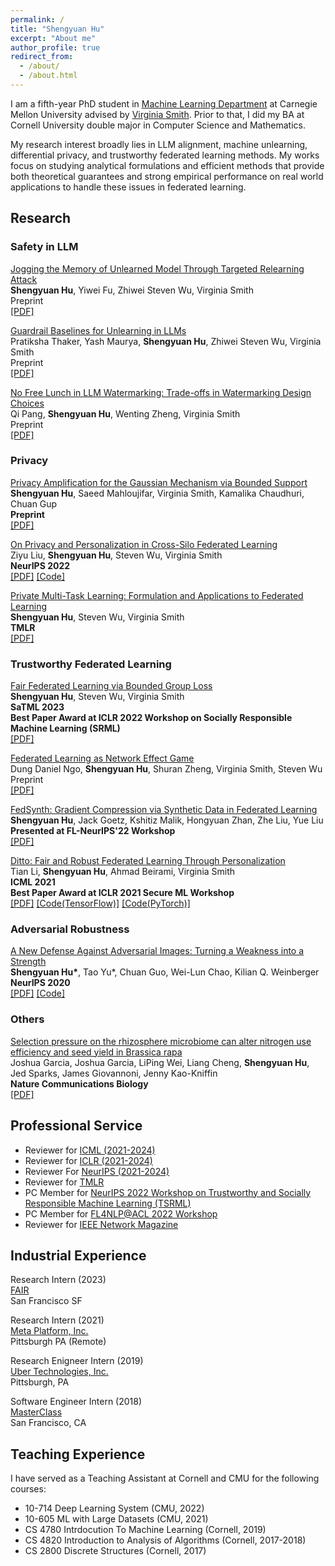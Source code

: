 ```yaml
---
permalink: /
title: "Shengyuan Hu"
excerpt: "About me"
author_profile: true
redirect_from: 
  - /about/
  - /about.html
---
```


I am a fifth-year PhD student in [Machine Learning Department](https://www.ml.cmu.edu/) at Carnegie Mellon University advised by [Virginia Smith](https://www.cs.cmu.edu/~smithv/). Prior to that, I did my BA at Cornell University double major in Computer Science and Mathematics. 

My research interest broadly lies in LLM alignment, machine unlearning, differential privacy, and trustworthy federated learning methods. My works focus on studying analytical formulations and efficient methods that provide both theoretical guarantees and strong empirical performance on real world applications to handle these issues in federated learning.



## Research

### Safety in LLM

[Jogging the Memory of Unlearned Model Through Targeted Relearning Attack](https://arxiv.org/abs/2406.13356)\
**Shengyuan Hu**, Yiwei Fu, Zhiwei Steven Wu, Virginia Smith\
Preprint\
[\[PDF\]](https://arxiv.org/pdf/2406.13356.pdf)

[Guardrail Baselines for Unlearning in LLMs](https://arxiv.org/abs/2403.03329)\
Pratiksha Thaker, Yash Maurya, **Shengyuan Hu**, Zhiwei Steven Wu, Virginia Smith\
Preprint\
[\[PDF\]](https://arxiv.org/pdf/2403.03329.pdf)

[No Free Lunch in LLM Watermarking: Trade-offs in Watermarking Design Choices](https://arxiv.org/abs/2402.16187)\
Qi Pang, **Shengyuan Hu**, Wenting Zheng, Virginia Smith\
Preprint\
[\[PDF\]](https://arxiv.org/pdf/2402.16187.pdf)

### Privacy

[Privacy Amplification for the Gaussian Mechanism via Bounded Support](https://arxiv.org/abs/2403.05598)\
**Shengyuan Hu**, Saeed Mahloujifar, Virginia Smith, Kamalika Chaudhuri, Chuan Gup\
**Preprint**\
[\[PDF\]](https://arxiv.org/abs/2403.05598.pdf) 

[On Privacy and Personalization in Cross-Silo Federated Learning](https://arxiv.org/abs/2206.07902)\
Ziyu Liu, **Shengyuan Hu**, Steven Wu, Virginia Smith\
**NeurIPS 2022**\
[\[PDF\]](https://arxiv.org/pdf/2206.07902.pdf) [\[Code\]](https://github.com/kenziyuliu/private-cross-silo-fl)

[Private Multi-Task Learning: Formulation and Applications to Federated Learning](https://arxiv.org/abs/2108.12978)\
**Shengyuan Hu**, Steven Wu, Virginia Smith\
**TMLR**\
[\[PDF\]](https://arxiv.org/pdf/2108.12978.pdf)


### Trustworthy Federated Learning

[Fair Federated Learning via Bounded Group Loss](https://arxiv.org/abs/2203.10190)\
**Shengyuan Hu**, Steven Wu, Virginia Smith\
**SaTML 2023**\
**Best Paper Award at ICLR 2022 Workshop on Socially Responsible Machine Learning (SRML)**\
[\[PDF\]](https://arxiv.org/pdf/2203.10190.pdf) 

[Federated Learning as Network Effect Game](https://arxiv.org/abs/2302.08533)\
Dung Daniel Ngo, **Shengyuan Hu**, Shuran Zheng, Virginia Smith, Steven Wu\
Preprint\
[\[PDF\]](https://arxiv.org/pdf/2302.08533.pdf) 

[FedSynth: Gradient Compression via Synthetic Data in Federated Learning](https://arxiv.org/abs/2204.01273)\
**Shengyuan Hu**, Jack Goetz, Kshitiz Malik, Hongyuan Zhan, Zhe Liu, Yue Liu\
**Presented at FL-NeurIPS'22 Workshop**\
[\[PDF\]](https://arxiv.org/pdf/2204.01273.pdf)

[Ditto: Fair and Robust Federated Learning Through Personalization](https://proceedings.mlr.press/v139/li21h.html)\
Tian Li, **Shengyuan Hu**, Ahmad Beirami, Virginia Smith\
**ICML 2021**\
**Best Paper Award at ICLR 2021 Secure ML Workshop**\
[\[PDF\]](http://proceedings.mlr.press/v139/li21h/li21h.pdf) [\[Code(TensorFlow)\]](https://github.com/litian96/ditto) [\[Code(PyTorch)\]](https://github.com/s-huu/Ditto)

### Adversarial Robustness

[A New Defense Against Adversarial Images: Turning a Weakness into a Strength](https://proceedings.neurips.cc/paper/2019/hash/cbb6a3b884f4f88b3a8e3d44c636cbd8-Abstract.html)\
**Shengyuan Hu\***, Tao Yu\*, Chuan Guo, Wei-Lun Chao, Kilian Q. Weinberger\
**NeurIPS 2020**\
[\[PDF\]](https://proceedings.neurips.cc/paper/2019/file/cbb6a3b884f4f88b3a8e3d44c636cbd8-Paper.pdf) [\[Code\]](https://github.com/s-huu/TurningWeaknessIntoStrength)

### Others

[Selection pressure on the rhizosphere microbiome can alter nitrogen use efficiency and seed yield in Brassica rapa](https://www.nature.com/articles/s42003-022-03860-5)\
Joshua Garcia, Joshua Garcia, LiPing Wei, Liang Cheng, **Shengyuan Hu**, Jed Sparks, James Giovannoni, Jenny Kao-Kniffin\
**Nature Communications Biology**\
[\[PDF\]](https://www.nature.com/articles/s42003-022-03860-5)

## Professional Service
- Reviewer for [ICML (2021-2024)](https://icml.cc/)
- Reviewer for [ICLR (2021-2024)](https://iclr.cc/)
- Reviewer For [NeurIPS (2021-2024)](https://neurips.cc/)
- Reviewer for [TMLR](https://jmlr.org/tmlr/)
- PC Member for [NeurIPS 2022 Workshop on Trustworthy and Socially Responsible Machine Learning (TSRML)](https://tsrml2022.github.io/)
- PC Member for [FL4NLP@ACL 2022 Workshop](https://fl4nlp.github.io/)
- Reviewer for [IEEE Network Magazine](https://www.comsoc.org/publications/magazines/ieee-network)

## Industrial Experience

Research Intern (2023)\
[FAIR](https://about.meta.com/)\
San Francisco SF

Research Intern (2021)\
[Meta Platform, Inc.](https://about.meta.com/)\
Pittsburgh PA (Remote)

Research Enigneer Intern (2019)\
[Uber Technologies, Inc.](https://www.uber.com/)\
Pittsburgh, PA

Software Engineer Intern (2018)\
[MasterClass](https://www.masterclass.com/)\
San Francisco, CA

## Teaching Experience

I have served as a Teaching Assistant at Cornell and CMU for the following courses:
- 10-714 Deep Learning System (CMU, 2022)
- 10-605 ML with Large Datasets (CMU, 2021)
- CS 4780 Intrdocution To Machine Learning (Cornell, 2019)
- CS 4820 Introduction to Analysis of Algorithms (Cornell, 2017-2018)
- CS 2800 Discrete Structures (Cornell, 2017)
